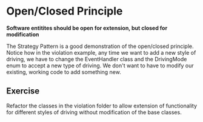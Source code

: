 # Open/Closed Principle

**Software entitites should be open for extension, but closed for modification**

The Strategy Pattern is a good demonstration of the open/closed principle. Notice how in the violation example, any time 
we want to add a new style of driving, we have to change the EventHandler class and the DrivingMode enum to accept a new 
type of driving. We don't want to have to modify our existing, working code to add something new. 

## Exercise

Refactor the classes in the violation folder to allow extension of functionality for different styles of driving without
modification of the base classes.